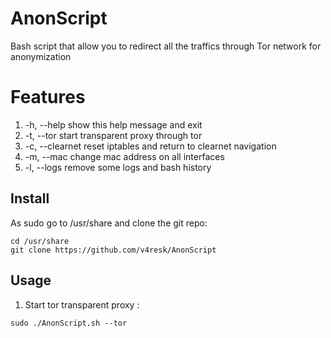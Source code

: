 # AnonScript

Bash script that allow you to redirect all the traffics through Tor network for anonymization

# Features

1. -h, --help      show this help message and exit
2. -t, --tor       start transparent proxy through tor
3. -c, --clearnet  reset iptables and return to clearnet navigation
4. -m, --mac  change mac address on all interfaces
5. -l, --logs  remove some logs and bash history

## Install

As sudo go to /usr/share and clone the git repo:
```
cd /usr/share
git clone https://github.com/v4resk/AnonScript
```

## Usage

1. Start tor transparent proxy :
```
sudo ./AnonScript.sh --tor
```

